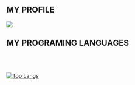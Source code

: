 ## MY PROFILE
<picture>
<source 
  srcset="https://github-readme-stats.vercel.app/api?username=ngodatq-26&show_icons=true&theme=dracula&text_color=cobalt&bg_color=#gradient"
  media="(prefers-color-scheme: dark)"
/>
<source
  srcset="https://github-readme-stats.vercel.app/api?username=ngodatq-26&show_icons=true&theme=dracula&text_color=cobalt&bg_color=#gradient"
  media="(prefers-color-scheme: light), (prefers-color-scheme: no-preference)"
/>
<img src="https://github-readme-stats.vercel.app/api?username=ngodatq-26&show_icons=true&theme=dracula&text_color=cobalt&bg_color=#gradient" />
</picture>


## MY PROGRAMING LANGUAGES
<br></br>

[![Top Langs](https://github-readme-stats.vercel.app/api/top-langs/?username=ngodatq-26&langs_count=8)](https://github.com/anuraghazra/github-readme-stats)
